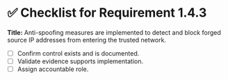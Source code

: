 # ✅ Checklist for Requirement 1.4.3

**Title:** Anti-spoofing measures are implemented to detect and block forged source IP addresses from entering the trusted network.

- [ ] Confirm control exists and is documented.
- [ ] Validate evidence supports implementation.
- [ ] Assign accountable role.
